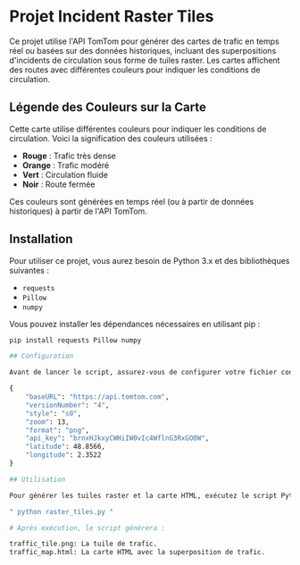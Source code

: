 # Projet Incident Raster Tiles

Ce projet utilise l'API TomTom pour générer des cartes de trafic en temps réel ou basées sur des données historiques, incluant des superpositions d'incidents de circulation sous forme de tuiles raster. Les cartes affichent des routes avec différentes couleurs pour indiquer les conditions de circulation.

## Légende des Couleurs sur la Carte

Cette carte utilise différentes couleurs pour indiquer les conditions de circulation. Voici la signification des couleurs utilisées :

- **Rouge** : Trafic très dense
- **Orange** : Trafic modéré
- **Vert** : Circulation fluide
- **Noir** : Route fermée

Ces couleurs sont générées en temps réel (ou à partir de données historiques) à partir de l'API TomTom.

## Installation

Pour utiliser ce projet, vous aurez besoin de Python 3.x et des bibliothèques suivantes :

- `requests`
- `Pillow`
- `numpy`

Vous pouvez installer les dépendances nécessaires en utilisant pip :

```bash
pip install requests Pillow numpy

## Configuration

Avant de lancer le script, assurez-vous de configurer votre fichier config.json avec votre clé API TomTom et les paramètres de votre carte.

{
    "baseURL": "https://api.tomtom.com",
    "versionNumber": "4",
    "style": "s0",
    "zoom": 13,
    "format": "png",
    "api_key": "brnxHJkxyCWHiIW0vIc4WflnG3RxGO0W",
    "latitude": 48.8566,
    "longitude": 2.3522
}

## Utilisation

Pour générer les tuiles raster et la carte HTML, exécutez le script Python :

" python raster_tiles.py "

# Après exécution, le script générera :

traffic_tile.png: La tuile de trafic.
traffic_map.html: La carte HTML avec la superposition de trafic.